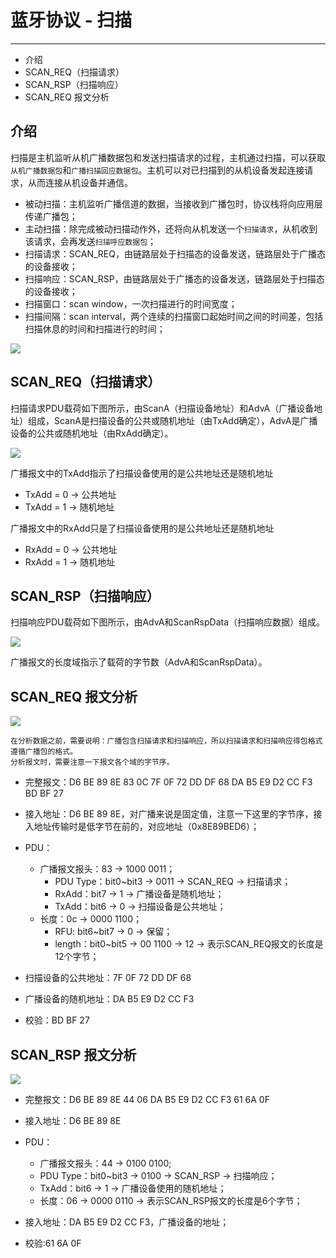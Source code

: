 # 蓝牙协议 - 扫描 #
----------
* 介绍
* SCAN_REQ（扫描请求）
* SCAN_RSP（扫描响应）
* SCAN_REQ 报文分析


## 介绍 ##
扫描是主机监听从机广播数据包和发送扫描请求的过程，主机通过扫描，可以获取`从机广播数据包`和`广播扫描回应数据包`。主机可以对已扫描到的从机设备发起连接请求，从而连接从机设备并通信。

* 被动扫描：主机监听广播信道的数据，当接收到广播包时，协议栈将向应用层传递广播包；
* 主动扫描：除完成被动扫描动作外，还将向从机发送一个`扫描请求`，从机收到该请求，会再发送`扫描呼应数据包`；
* 扫描请求：SCAN_REQ，由链路层处于扫描态的设备发送，链路层处于广播态的设备接收；
* 扫描响应：SCAN_RSP，由链路层处于广播态的设备发送，链路层处于扫描态的设备接收；
* 扫描窗口：scan window，一次扫描进行的时间宽度；
* 扫描间隔：scan interval，两个连续的扫描窗口起始时间之间的时间差，包括扫描休息的时间和扫描进行的时间；

![](https://imgconvert.csdnimg.cn/aHR0cDovL2RvYy5pb3R4eC5jb20vaW1hZ2VzLzUvNWQvQkxFJUU2JThBJTgwJUU2JTlDJUFGXyVFNiU4OSVBQiVFNiU4RiU4RiVFNyVBQSU5NyVFNSU4RiVBMyVFNSU5MiU4QyVFNiU4OSVBQiVFNiU4RiU4RiVFOSU5NyVCNCVFOSU5QSU5NC5qcGc?x-oss-process=image/format,png#pic_center)


## SCAN_REQ（扫描请求） ##
扫描请求PDU载荷如下图所示，由ScanA（扫描设备地址）和AdvA（广播设备地址）组成，ScanA是扫描设备的公共或随机地址（由TxAdd确定），AdvA是广播设备的公共或随机地址（由RxAdd确定）。

![](https://images2015.cnblogs.com/blog/845932/201601/845932-20160120101728265-456533573.jpg)

广播报文中的TxAdd指示了扫描设备使用的是公共地址还是随机地址

* TxAdd = 0 -> 公共地址
* TxAdd = 1 -> 随机地址

广播报文中的RxAdd只是了扫描设备使用的是公共地址还是随机地址

* RxAdd = 0 -> 公共地址
* RxAdd = 1 -> 随机地址

## SCAN_RSP（扫描响应） ##
扫描响应PDU载荷如下图所示，由AdvA和ScanRspData（扫描响应数据）组成。

![](https://images2015.cnblogs.com/blog/845932/201601/845932-20160120102058781-1418681008.jpg)

广播报文的长度域指示了载荷的字节数（AdvA和ScanRspData）。


## SCAN_REQ 报文分析 ##
![](https://images2015.cnblogs.com/blog/845932/201601/845932-20160120102451703-1004326565.jpg)

    在分析数据之前，需要说明：广播包含扫描请求和扫描响应，所以扫描请求和扫描响应得包格式遵循广播包的格式。
    分析报文时，需要注意一下报文各个域的字节序。

* 完整报文：D6 BE 89 8E 83 0C 7F 0F 72 DD DF 68 DA B5 E9 D2 CC F3 BD BF 27

* 接入地址：D6 BE 89 8E，对广播来说是固定值，注意一下这里的字节序，接入地址传输时是低字节在前的，对应地址（0x8E89BED6）；
* PDU：
    * 广播报文报头：83 -> 1000 0011；
        * PDU Type：bit0~bit3 -> 0011 -> SCAN_REQ -> 扫描请求；
        * RxAdd：bit7 -> 1 -> 广播设备是随机地址；
        * TxAdd：bit6 -> 0 -> 扫描设备是公共地址；
    * 长度：0c -> 0000 1100； 
        * RFU: bit6~bit7 -> 0 -> 保留；
        * length：bit0~bit5 -> 00 1100 -> 12 -> 表示SCAN_REQ报文的长度是12个字节；
* 扫描设备的公共地址：7F 0F 72 DD DF 68
* 广播设备的随机地址：DA B5 E9 D2 CC F3
* 校验：BD BF 27

## SCAN_RSP 报文分析 ##
![](https://images2015.cnblogs.com/blog/845932/201601/845932-20160120103725703-1041514883.jpg)

* 完整报文：D6 BE 89 8E 44 06 DA B5 E9 D2 CC F3 61 6A 0F

* 接入地址：D6 BE 89 8E
* PDU：
    * 广播报文报头：44 -> 0100 0100;
    * PDU Type：bit0~bit3 -> 0100 -> SCAN_RSP -> 扫描响应；
    * TxAdd：bit6 -> 1 -> 广播设备使用的随机地址；
    * 长度：06 -> 0000 0110 -> 表示SCAN_RSP报文的长度是6个字节；
* 接入地址：DA B5 E9 D2 CC F3，广播设备的地址；
* 校验:61 6A 0F
